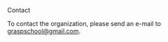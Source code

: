 Contact

To contact the organization, please send an e-mail to [graspschool@gmail.com](mailto:graspschool@gmail.com).
